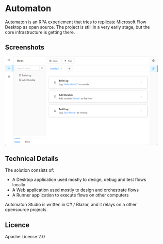 # Automaton

Automaton is an RPA experiement that tries to replicate Microsoft Flow Desktop as open source. The project is still in a very early stage, but the core infrastructure is getting there.

## Screenshots

![Screenshot 01](/screenshots/Screenshot-2022-05-27-103012.png?raw=true "Automaton Studio Designer")

## Technical Details

The solution consists of:
- A Desktop application used mostly to design, debug and test flows locally
- A Web application used mostly to design and orchestrate flows
- A Runner application to execute flows on other computers

Automaton Studio is written in C# / Blazor, and it relays on a other opensource projects.

## Licence

Apache License 2.0
